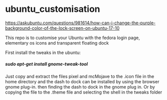 # ubuntu_customisation

https://askubuntu.com/questions/981614/how-can-i-change-the-purple-background-color-of-the-lock-screen-on-ubuntu-17-10

This repo is to customise your Ubuntu with the fedora login page, elementary os icons and transparent floating dock

First install the tweaks in the ubuntu:
##### sudo apt-get install gnome-tweak-tool
Just copy and extract the files pixel and mcMojave to the .icon file in the home directory and the dash to dock can be installed by using the browser gnome plug-in. then finding the dash to dock in the gnome plug in.
Or by copying the file to the .theme file and selecting the shell in the tweaks folder
